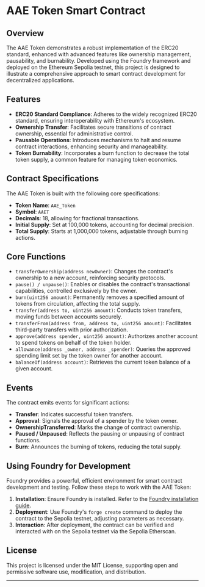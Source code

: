 # AAE Token Smart Contract

## Overview

The AAE Token demonstrates a robust implementation of the ERC20 standard, enhanced with advanced features like ownership management, pausability, and burnability. Developed using the Foundry framework and deployed on the Ethereum Sepolia testnet, this project is designed to illustrate a comprehensive approach to smart contract development for decentralized applications.

## Features

- **ERC20 Standard Compliance**: Adheres to the widely recognized ERC20 standard, ensuring interoperability with Ethereum's ecosystem.
- **Ownership Transfer**: Facilitates secure transitions of contract ownership, essential for administrative control.
- **Pausable Operations**: Introduces mechanisms to halt and resume contract interactions, enhancing security and manageability.
- **Token Burnability**: Incorporates a burn function to decrease the total token supply, a common feature for managing token economics.

## Contract Specifications

The AAE Token is built with the following core specifications:

- **Token Name**: `AAE_Token`
- **Symbol**: `AAET`
- **Decimals**: 18, allowing for fractional transactions.
- **Initial Supply**: Set at 100,000 tokens, accounting for decimal precision.
- **Total Supply**: Starts at 1,000,000 tokens, adjustable through burning actions.

## Core Functions

- `transferOwnership(address newOwner)`: Changes the contract's ownership to a new account, reinforcing security protocols.
- `pause() / unpause()`: Enables or disables the contract's transactional capabilities, controlled exclusively by the owner.
- `burn(uint256 amount)`: Permanently removes a specified amount of tokens from circulation, affecting the total supply.
- `transfer(address to, uint256 amount)`: Conducts token transfers, moving funds between accounts securely.
- `transferFrom(address from, address to, uint256 amount)`: Facilitates third-party transfers with prior authorization.
- `approve(address spender, uint256 amount)`: Authorizes another account to spend tokens on behalf of the token holder.
- `allowance(address _owner, address _spender)`: Queries the approved spending limit set by the token owner for another account.
- `balanceOf(address account)`: Retrieves the current token balance of a given account.

## Events

The contract emits events for significant actions:

- **Transfer**: Indicates successful token transfers.
- **Approval**: Signals the approval of a spender by the token owner.
- **OwnershipTransferred**: Marks the change of contract ownership.
- **Paused / Unpaused**: Reflects the pausing or unpausing of contract functions.
- **Burn**: Announces the burning of tokens, reducing the total supply.

## Using Foundry for Development

Foundry provides a powerful, efficient environment for smart contract development and testing. Follow these steps to work with the AAE Token:

1. **Installation**: Ensure Foundry is installed. Refer to the [Foundry installation guide](https://book.getfoundry.sh/getting-started/installation.html).
2. **Deployment**: Use Foundry's `forge create` command to deploy the contract to the Sepolia testnet, adjusting parameters as necessary.
3. **Interaction**: After deployment, the contract can be verified and interacted with on the Sepolia testnet via the Sepolia Etherscan.

## License

This project is licensed under the MIT License, supporting open and permissive software use, modification, and distribution.

---
